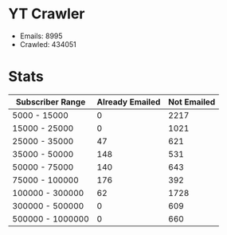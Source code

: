 # YT Crawler
- Emails: 8995
- Crawled: 434051

# Stats
| Subscriber Range  | Already Emailed | Not Emailed |
|-------|-------|-------|
| 5000 - 15000 | 0 | 2217 |
| 15000 - 25000 | 0 | 1021 |
| 25000 - 35000 | 47 | 621 |
| 35000 - 50000 | 148 | 531 |
| 50000 - 75000 | 140 | 643 |
| 75000 - 100000 | 176 | 392 |
| 100000 - 300000 | 62 | 1728 |
| 300000 - 500000 | 0 | 609 |
| 500000 - 1000000 | 0 | 660 |
